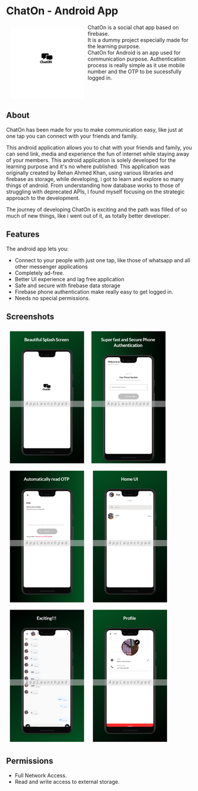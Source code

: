 # ChatOn - Android App 

<img src="logo.png" align="left"
width="200" hspace="10" vspace="10">

ChatOn is a social chat app based on firebase.  
It is a dummy project especially made for the learning purpose.  
ChatOn for Android is an app used for communication purpose. 
Authentication process is really simple as it use mobile number and the OTP to be sucessfully logged in.
<br>
<br>
<br>
<br>

## About

ChatOn has been made for you to make communication easy, like just at one tap you can connect with your friends and family.

This android application allows you to chat with your friends and family, you can send link, media and experience the fun of internet while staying away of your members.
This android application is solely developed for the learning purpose and it's no where published. 
This application was originally created by Rehan Ahmed Khan, using various libraries and firebase as storage, while developing, i got to learn and explore so many  things of android.
From understanding how database works to those of struggling with deprecated APIs, I found myself focusing on the strategic approach to the development.

The journey of developing ChatOn is exciting and the path was filled of so much of new things, like i went out of it, as totally better developer.

## Features

The android app lets you:
- Connect to your people with just one tap, like those of whatsapp and all other messenger applications
- Completely ad-free.
- Better UI experience and lag free application
- Safe and secure with firebase data storage
- Firebase phone authentication make really easy to get logged in.
- Needs no special permissions.

## Screenshots

[<img src="Phone Screenshot 1.jpg" align="left"
width="200"
    hspace="10" vspace="10">](/Phone%20Screenshot%201.png)
[<img src="Phone Screenshot 2.jpg" align="center"
width="200"
    hspace="10" vspace="10">](/Phone%20Screenshot%202.png)
[<img src="Phone Screenshot 3.jpg" align="center"
width="200"
    hspace="10" vspace="10">](/Phone%20Screenshot%203.png)
[<img src="Phone Screenshot 4.jpg" align="center"
width="200"
    hspace="10" vspace="10">](/Phone%20Screenshot%204.png)
[<img src="Phone Screenshot 5.jpg" align="center"
width="200"
    hspace="10" vspace="10">](/Phone%20Screenshot%205.png)
[<img src="Phone Screenshot 6.jpg" align="center"
width="200"
    hspace="10" vspace="10">](/Phone%20Screenshot%206.png)    

## Permissions


- Full Network Access.
- Read and write access to external storage.
